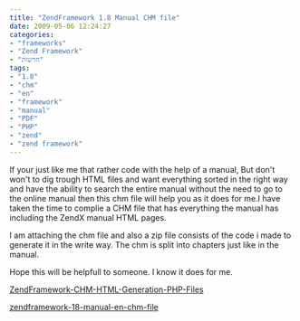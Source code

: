 ```yaml
---
title: "ZendFramework 1.8 Manual CHM file"
date: 2009-05-06 12:24:27
categories:
- "frameworks"
- "Zend Framework"
- "חדשות"
tags:
- "1.8"
- "chm"
- "en"
- "framework"
- "manual"
- "PDF"
- "PHP"
- "zend"
- "zend framework"
---
```


<div style="direction:ltr;text-align:left;">If your just like me that rather code with the help of a manual, But don't won't to dig trough HTML files and want everything sorted in the right way and have the ability to search the entire manual without the need to go to the online manual then this chm file will help you as it does for me.I have taken the time to complie a CHM file that has everything the manual has including the ZendX manual HTML pages.

I am attaching the chm file and also a zip file consists of the code i made to generate it in the write way. The chm is split into chapters just like in the manual.

Hope this will be helpfull to someone. I know it does for me.

<a href="/assets/2009/05/zf.zip">ZendFramework-CHM-HTML-Generation-PHP-Files</a>

<a href="/assets/2009/05/zendframework-18-manual-en.zip">zendframework-18-manual-en-chm-file</a></div>
